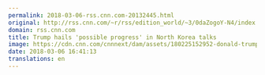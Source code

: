 ```yaml
---
permalink: 2018-03-06-rss.cnn.com-20132445.html
original: http://rss.cnn.com/~r/rss/edition_world/~3/0daZogoY-N4/index.html
domain: rss.cnn.com
title: Trump hails 'possible progress' in North Korea talks
image: https://cdn.cnn.com/cnnnext/dam/assets/180225152952-donald-trump-0223-super-tease.jpg
date: 2018-03-06 16:41:13
translations: en
---
```


